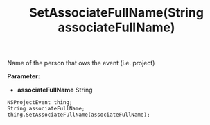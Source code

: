 ﻿---
uid: crmscript_ref_NSProjectEvent_SetAssociateFullName
title: SetAssociateFullName(String associateFullName)
intellisense: NSProjectEvent.SetAssociateFullName
keywords: NSProjectEvent, GetAssociateFullName
so.topic: reference
---

Name of the person that ows the event (i.e. project)

**Parameter:** 
 - **associateFullName** String

```crmscript
NSProjectEvent thing;
String associateFullName;
thing.SetAssociateFullName(associateFullName);
```

